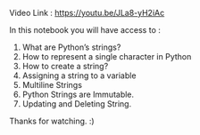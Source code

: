 Video Link : https://youtu.be/JLa8-yH2iAc

In this notebook you will have access to :

1.	What are Python’s strings?
2.	How to represent a single character in Python
3.	How to create a string?
4.	Assigning a string to a variable
5.	Multiline Strings
6.	Python Strings are Immutable.
7.	Updating and Deleting String.

Thanks for watching. :)
